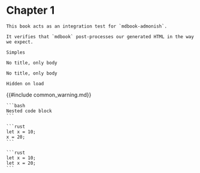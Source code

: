 # Chapter 1

```admonish abstract "What <i>is</i> this?"
This book acts as an integration test for `mdbook-admonish`.

It verifies that `mdbook` post-processes our generated HTML in the way we expect.
```

```admonish
Simples
```

```admonish warning ""
No title, only body
```

```admonish title="
No title, only body
```

```admonish collapsible=true
Hidden on load
```

{{#include common_warning.md}}

````admonish
```bash
Nested code block
```
````

````admonish
```rust
let x = 10;
x = 20;
```

```rust
let x = 10;
let x = 20;
```
````
